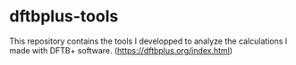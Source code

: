 # dftbplus-tools
This repository contains the tools I developped to analyze the calculations I made with DFTB+ software. (https://dftbplus.org/index.html)
